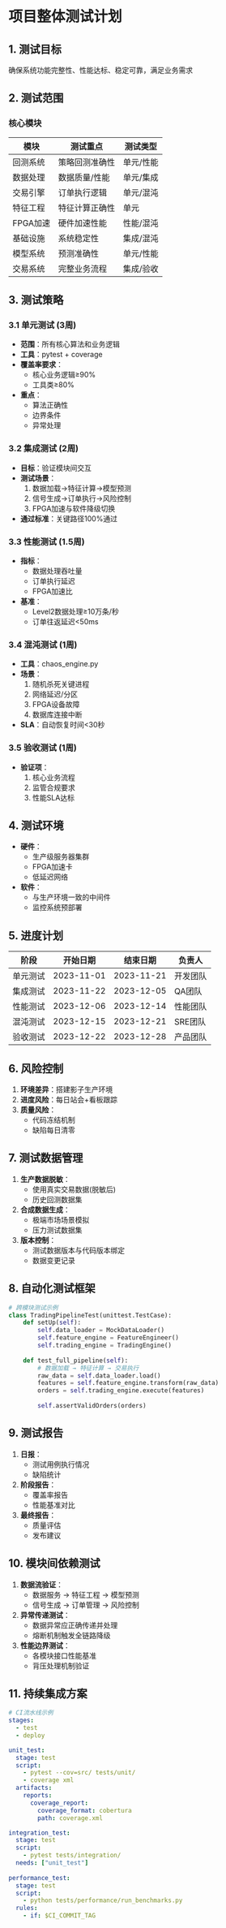 # 项目整体测试计划

## 1. 测试目标
确保系统功能完整性、性能达标、稳定可靠，满足业务需求

## 2. 测试范围
### 核心模块
| 模块 | 测试重点 | 测试类型 |
|------|----------|----------|
| 回测系统 | 策略回测准确性 | 单元/性能 |
| 数据处理 | 数据质量/性能 | 单元/集成 |
| 交易引擎 | 订单执行逻辑 | 单元/混沌 |
| 特征工程 | 特征计算正确性 | 单元 |
| FPGA加速 | 硬件加速性能 | 性能/混沌 |
| 基础设施 | 系统稳定性 | 集成/混沌 |
| 模型系统 | 预测准确性 | 单元/性能 |
| 交易系统 | 完整业务流程 | 集成/验收 |

## 3. 测试策略

### 3.1 单元测试 (3周)
- **范围**：所有核心算法和业务逻辑
- **工具**：pytest + coverage
- **覆盖率要求**：
  - 核心业务逻辑≥90%
  - 工具类≥80%
- **重点**：
  - 算法正确性
  - 边界条件
  - 异常处理

### 3.2 集成测试 (2周)
- **目标**：验证模块间交互
- **测试场景**：
  1. 数据加载→特征计算→模型预测
  2. 信号生成→订单执行→风险控制
  3. FPGA加速与软件降级切换
- **通过标准**：关键路径100%通过

### 3.3 性能测试 (1.5周)
- **指标**：
  - 数据处理吞吐量
  - 订单执行延迟
  - FPGA加速比
- **基准**：
  - Level2数据处理≥10万条/秒
  - 订单往返延迟<50ms

### 3.4 混沌测试 (1周)
- **工具**：chaos_engine.py
- **场景**：
  1. 随机杀死关键进程
  2. 网络延迟/分区
  3. FPGA设备故障
  4. 数据库连接中断
- **SLA**：自动恢复时间<30秒

### 3.5 验收测试 (1周)
- **验证项**：
  1. 核心业务流程
  2. 监管合规要求
  3. 性能SLA达标

## 4. 测试环境
- **硬件**：
  - 生产级服务器集群
  - FPGA加速卡
  - 低延迟网络
- **软件**：
  - 与生产环境一致的中间件
  - 监控系统预部署

## 5. 进度计划
| 阶段 | 开始日期 | 结束日期 | 负责人 |
|------|----------|----------|--------|
| 单元测试 | 2023-11-01 | 2023-11-21 | 开发团队 |
| 集成测试 | 2023-11-22 | 2023-12-05 | QA团队 |
| 性能测试 | 2023-12-06 | 2023-12-14 | 性能团队 |
| 混沌测试 | 2023-12-15 | 2023-12-21 | SRE团队 |
| 验收测试 | 2023-12-22 | 2023-12-28 | 产品团队 |

## 6. 风险控制
1. **环境差异**：搭建影子生产环境
2. **进度风险**：每日站会+看板跟踪
3. **质量风险**：
   - 代码冻结机制
   - 缺陷每日清零

## 7. 测试数据管理
1. **生产数据脱敏**：
   - 使用真实交易数据(脱敏后)
   - 历史回测数据集
2. **合成数据生成**：
   - 极端市场场景模拟
   - 压力测试数据集
3. **版本控制**：
   - 测试数据版本与代码版本绑定
   - 数据变更记录

## 8. 自动化测试框架
```python
# 跨模块测试示例
class TradingPipelineTest(unittest.TestCase):
    def setUp(self):
        self.data_loader = MockDataLoader()
        self.feature_engine = FeatureEngineer()
        self.trading_engine = TradingEngine()
    
    def test_full_pipeline(self):
        # 数据加载 → 特征计算 → 交易执行
        raw_data = self.data_loader.load()
        features = self.feature_engine.transform(raw_data)
        orders = self.trading_engine.execute(features)
        
        self.assertValidOrders(orders)
```

## 9. 测试报告
1. **日报**：
   - 测试用例执行情况
   - 缺陷统计
2. **阶段报告**：
   - 覆盖率报告
   - 性能基准对比
3. **最终报告**：
   - 质量评估
   - 发布建议

## 10. 模块间依赖测试
1. **数据流验证**：
   - 数据服务 → 特征工程 → 模型预测
   - 信号生成 → 订单管理 → 风险控制
2. **异常传递测试**：
   - 数据异常应正确传递并处理
   - 熔断机制触发全链路降级
3. **性能边界测试**：
   - 各模块接口性能基准
   - 背压处理机制验证

## 11. 持续集成方案
```yaml
# CI流水线示例
stages:
  - test
  - deploy

unit_test:
  stage: test
  script:
    - pytest --cov=src/ tests/unit/
    - coverage xml
  artifacts:
    reports:
      coverage_report:
        coverage_format: cobertura
        path: coverage.xml

integration_test:
  stage: test  
  script:
    - pytest tests/integration/
  needs: ["unit_test"]
  
performance_test:
  stage: test
  script: 
    - python tests/performance/run_benchmarks.py
  rules:
    - if: $CI_COMMIT_TAG
```
